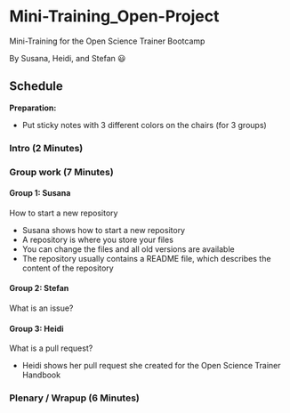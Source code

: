 # Mini-Training_Open-Project
Mini-Training for the Open Science Trainer Bootcamp

By Susana, Heidi, and Stefan :smiley:





## Schedule

__Preparation:__

- Put sticky notes with 3 different colors on the chairs (for 3 groups)


### Intro (2 Minutes)

### Group work (7 Minutes)

#### Group 1: Susana
How to start a new repository

- Susana shows how to start a new repository
- A repository is where you store your files
- You can change the files and all old versions are available
- The repository usually contains a README file, which describes the content of the repository



#### Group 2: Stefan
What is an issue?




#### Group 3: Heidi
What is a pull request?

- Heidi shows her pull request she created for the Open Science Trainer Handbook

### Plenary / Wrapup (6 Minutes)


